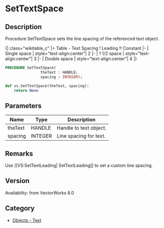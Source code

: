 # SetTextSpace

## Description
Procedure SetTextSpace sets the line spacing of the referenced text object.

{| class="wikitable_c"
|+ Table - Text Spacing
! Leading !! Constant
|-
| Single space
| style="text-align:center"| 2
|-
| 1 1/2 space
| style="text-align:center"| 3
|-
| Double space
| style="text-align:center"| 4
|}

```pascal
PROCEDURE SetTextSpace(
				theText : HANDLE;
				spacing : INTEGER);
```

```python
def vs.SetTextSpace(theText, spacing):
    return None
```

## Parameters
|Name|Type|Description|
|---|---|---|
|theText|HANDLE|Handle to text object.|
|spacing|INTEGER|Line spacing for text.|

## Remarks
Use [[VS:SetTextLeading| SetTextLeading]] to set a custom line spacing.

## Version
Availability: from VectorWorks 8.0

## Category
* [Objects - Text](../Categories/Objects%20-%20Text.md)
